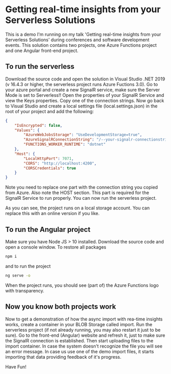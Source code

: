 # Getting real-time insights from your Serverless Solutions

This is a demo I'm running on my talk 'Getting real-time insights from your Serverless Solutions' during conferences and software development events. This solution contains two projects, one Azure Functions project and one Angular front-end project.

## To run the serverless

Download the source code and open the solution in Visual Studio .NET 2019 (v 16.4.3 or higher, the serverless project runs Azure Fuctions 3.0). Go to your azure portal and create a new SignalR service, make sure the Server Mode is set to Serverless!! Open the properties of your SignalR Service and view the Keys properties. Copy one of the connection strings. Now go back to Visual Studio and create a local settings file (local.settings.json) in the root of your project and add the following:

```json
{
    "IsEncrypted": false,
    "Values": {
        "AzureWebJobsStorage": "UseDevelopmentStorage=true",
        "AzureSignalRConnectionString": "/--your-signalr-connectionstring--/",
        "FUNCTIONS_WORKER_RUNTIME": "dotnet"
    },
    "Host": {
        "LocalHttpPort": 7071,
        "CORS": "http://localhost:4200",
        "CORSCredentials": true
    }
}
```

Note you need to replace one part with the connection string you copied from Azure. Also note the HOST section. This part is required for the SignalR Service to run properly. You can now run the serverless project.

As you can see, the project runs on a local storage account. You can replace this with an online version if you like.

## To run the Angular project

Make sure you have Node JS > 10 installed. Download the source code and open
a console window.
To restore all packages

```bash
npm i
```
and to run the project
```bash
ng serve -o
```

When the project runs, you should see (part of) the Azure Functions logo with transparency.

## Now you know both projects work

Now to get a demonstration of how the async import with rea-time insights works, create a container in your BLOB Storage called import.
Run the serverless project (if not already running, you may also restart it just to be sure). Go to the front-end (Angular) website and refresh it, just to make sure the SignalR connection is established. Then start uploading files to the import container. In case the system doesn't recognize the file you will see an error message. In case us use one of the demo import files, it starts importing that data providing feedback of it's progress.

Have Fun!
